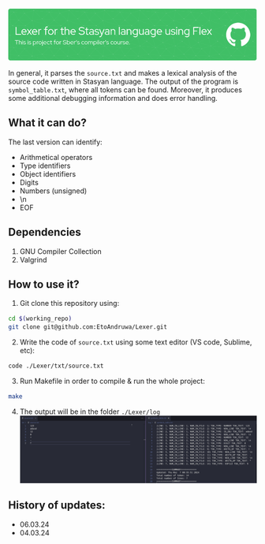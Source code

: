 ![Screenshot](header.png)

In general, it parses the `source.txt` and makes a lexical analysis of the source code written in Stasyan language. The output of the program is `symbol_table.txt`, where all tokens can be found. Moreover, it produces some additional debugging information and does error handling.

## What it can do?
The last version can identify:
* Arithmetical operators
* Type identifiers
* Object identifiers
* Digits
* Numbers (unsigned) 
* \n 
* EOF

## Dependencies
1. GNU Compiler Collection
2. Valgrind

## How to use it?
1. Git clone this repository using:
```bash 
cd $(working_repo)
git clone git@github.com:EtoAndruwa/Lexer.git 
```
2. Write the code of `source.txt` using some text editor (VS code, Sublime, etc):
```bash
code ./Lexer/txt/source.txt
```
3. Run Makefile in order to compile & run the whole project:
```bash
make
```
4. The output will be in the folder `./Lexer/log`
![Screenshot](output_exmpl.png)

## History of updates:
* 06.03.24
* 04.03.24